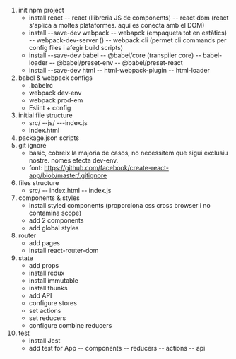 1. init npm project
   - install react
     -- react (llibreria JS de components)
     -- react dom (react s'aplica a moltes plataformes. aquí es conecta amb el DOM)
   - install --save-dev webpack
     -- webapck (empaqueta tot en estàtics)
     -- webpack-dev-server ()
     -- webpack cli (permet cli commands per config files i afegir build scripts)
   - install --save-dev babel
     -- @babel/core (transpiler core)
     -- babel-loader
     -- @babel/preset-env
     -- @babel/preset-react
   - install --save-dev html
     -- html-webpack-plugin
     -- html-loader
2. babel & webpack configs
   - .babelrc
   - webpack dev-env
   - webpack prod-em
   - Eslint + config
3. initial file structure
   - src/
     --js/
     ---index.js
   - index.html
4. package.json scripts
5. git ignore
   - basic, cobreix la majoria de casos, no necessitem que sigui exclusiu nostre. nomes efecta dev-env.
   - font: https://github.com/facebook/create-react-app/blob/master/.gitignore
6. files structure
   - src/
     -- index.html
     -- index.js
7. components & styles
   - install styled components (proporciona css cross browser i no contamina scope)
   - add 2 components
   - add global styles
8. router
   - add pages
   - install react-router-dom
9. state
   - add props
   - install redux
   - install immutable
   - install thunks
   - add API
   - configure stores
   - set actions
   - set reducers
   - configure combine reducers
10. test
    - install Jest
    - add test for App
      -- components
      -- reducers
      -- actions
      -- api
